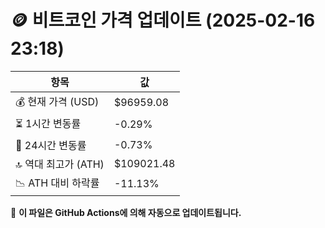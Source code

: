 # 🪙 비트코인 가격 업데이트 (2025-02-16 23:18)

| 항목                | 값 |
|--------------------|----------------|
| 💰 현재 가격 (USD) | $96959.08 |
| ⏳ 1시간 변동률    | -0.29% |
| 📆 24시간 변동률   | -0.73% |
| 🔝 역대 최고가 (ATH) | $109021.48 |
| 📉 ATH 대비 하락률 | -11.13% |

🔄 **이 파일은 GitHub Actions에 의해 자동으로 업데이트됩니다.**
